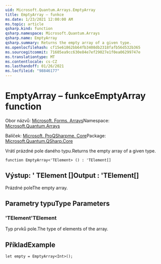 ```yaml
---
uid: Microsoft.Quantum.Arrays.EmptyArray
title: EmptyArray – funkce
ms.date: 1/23/2021 12:00:00 AM
ms.topic: article
qsharp.kind: function
qsharp.namespace: Microsoft.Quantum.Arrays
qsharp.name: EmptyArray
qsharp.summary: Returns the empty array of a given type.
ms.openlocfilehash: cf15e61862bb64fb3408db2318fafb56d532b365
ms.sourcegitcommit: 71605ea9cc630e84e7ef29027e1f0ea06299747e
ms.translationtype: MT
ms.contentlocale: cs-CZ
ms.lasthandoff: 01/26/2021
ms.locfileid: "98846177"
---
```

# <a name="emptyarray-function"></a><span data-ttu-id="53952-102">EmptyArray – funkce</span><span class="sxs-lookup"><span data-stu-id="53952-102">EmptyArray function</span></span>

<span data-ttu-id="53952-103">Obor názvů: [Microsoft. Forms. Arrays](xref:Microsoft.Quantum.Arrays)</span><span class="sxs-lookup"><span data-stu-id="53952-103">Namespace: [Microsoft.Quantum.Arrays](xref:Microsoft.Quantum.Arrays)</span></span>

<span data-ttu-id="53952-104">Balíček: [Microsoft. ProQSharpme. Core](https://nuget.org/packages/Microsoft.Quantum.QSharp.Core)</span><span class="sxs-lookup"><span data-stu-id="53952-104">Package: [Microsoft.Quantum.QSharp.Core](https://nuget.org/packages/Microsoft.Quantum.QSharp.Core)</span></span>


<span data-ttu-id="53952-105">Vrátí prázdné pole daného typu.</span><span class="sxs-lookup"><span data-stu-id="53952-105">Returns the empty array of a given type.</span></span>

```qsharp
function EmptyArray<'TElement> () : 'TElement[]
```


## <a name="output--telement"></a><span data-ttu-id="53952-106">Výstup: ' TElement []</span><span class="sxs-lookup"><span data-stu-id="53952-106">Output : 'TElement[]</span></span>

<span data-ttu-id="53952-107">Prázdné pole</span><span class="sxs-lookup"><span data-stu-id="53952-107">The empty array.</span></span>

## <a name="type-parameters"></a><span data-ttu-id="53952-108">Parametry typu</span><span class="sxs-lookup"><span data-stu-id="53952-108">Type Parameters</span></span>

### <a name="telement"></a><span data-ttu-id="53952-109">'TElement</span><span class="sxs-lookup"><span data-stu-id="53952-109">'TElement</span></span>

<span data-ttu-id="53952-110">Typ prvků pole.</span><span class="sxs-lookup"><span data-stu-id="53952-110">The type of elements of the array.</span></span>

## <a name="example"></a><span data-ttu-id="53952-111">Příklad</span><span class="sxs-lookup"><span data-stu-id="53952-111">Example</span></span>

```qsharp
let empty = EmptyArray<Int>();
```